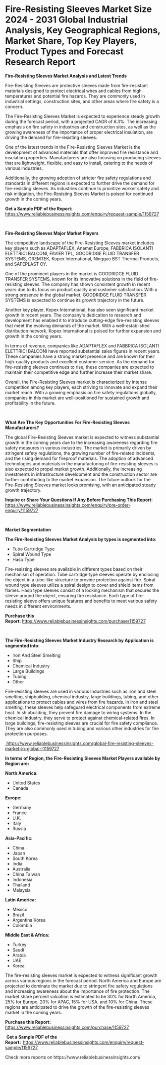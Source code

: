 <p><h1>Fire-Resisting Sleeves Market Size 2024 - 2031 Global Industrial Analysis, Key Geographical Regions, Market Share, Top Key Players, Product Types and Forecast Research Report</h1></p><p><strong>Fire-Resisting Sleeves Market Analysis and Latest Trends</strong></p>
<p><p>Fire-Resisting Sleeves are protective sleeves made from fire-resistant materials designed to protect electrical wires and cables from high temperatures and potential fire hazards. They are commonly used in industrial settings, construction sites, and other areas where fire safety is a concern.</p><p>The Fire-Resisting Sleeves Market is expected to experience steady growth during the forecast period, with a projected CAGR of 6.3%. The increasing emphasis on fire safety in industries and construction sites, as well as the growing awareness of the importance of proper electrical insulation, are driving the demand for fire-resisting sleeves.</p><p>One of the latest trends in the Fire-Resisting Sleeves Market is the development of advanced materials that offer improved fire resistance and insulation properties. Manufacturers are also focusing on producing sleeves that are lightweight, flexible, and easy to install, catering to the needs of various industries.</p><p>Additionally, the growing adoption of stricter fire safety regulations and standards in different regions is expected to further drive the demand for fire-resisting sleeves. As industries continue to prioritize worker safety and risk mitigation, the Fire-Resisting Sleeves Market is poised for continued growth in the coming years.</p></p>
<p><strong>Get a Sample PDF of the Report:&nbsp;</strong> <a href="https://www.reliablebusinessinsights.com/enquiry/request-sample/1159727">https://www.reliablebusinessinsights.com/enquiry/request-sample/1159727</a></p>
<p>&nbsp;</p>
<p><strong>Fire-Resisting Sleeves Major Market Players</strong></p>
<p><p>The competitive landscape of the Fire-Resisting Sleeves market includes key players such as ADAPTAFLEX, Anamet Europe, FABBRICA ISOLANTI ELETTRICI BALCONI, FAVIER TPL, GOODRIDGE FLUID TRANSFER SYSTEMS, GREMTEK, Kopex International, Ningguo BST Thermal Products, and SAFEPLAST OY. </p><p>One of the prominent players in the market is GOODRIDGE FLUID TRANSFER SYSTEMS, known for its innovative solutions in the field of fire-resisting sleeves. The company has shown consistent growth in recent years due to its focus on product quality and customer satisfaction. With a strong presence in the global market, GOODRIDGE FLUID TRANSFER SYSTEMS is expected to continue its growth trajectory in the future.</p><p>Another key player, Kopex International, has also seen significant market growth in recent years. The company's dedication to research and development has enabled it to introduce cutting-edge fire-resisting sleeves that meet the evolving demands of the market. With a well-established distribution network, Kopex International is poised for further expansion and growth in the coming years.</p><p>In terms of revenue, companies like ADAPTAFLEX and FABBRICA ISOLANTI ELETTRICI BALCONI have reported substantial sales figures in recent years. These companies have a strong market presence and are known for their high-quality products and excellent customer service. As the demand for fire-resisting sleeves continues to rise, these companies are expected to maintain their competitive edge and further increase their market share.</p><p>Overall, the Fire-Resisting Sleeves market is characterized by intense competition among key players, each striving to innovate and expand their market reach. With a growing emphasis on fire safety regulations globally, companies in this market are well-positioned for sustained growth and profitability in the future.</p></p>
<p>&nbsp;</p>
<p><strong>What Are The Key Opportunities For Fire-Resisting Sleeves Manufacturers?</strong></p>
<p><p>The global Fire-Resisting Sleeves market is expected to witness substantial growth in the coming years due to the increasing awareness regarding fire safety measures in various industries. The market is primarily driven by stringent safety regulations, the growing number of fire-related incidents, and the rising demand for fireproof materials. The adoption of advanced technologies and materials in the manufacturing of fire-resisting sleeves is also expected to propel market growth. Additionally, the increasing investments in infrastructure development and the construction sector are further contributing to the market expansion. The future outlook for the Fire-Resisting Sleeves market looks promising, with an anticipated steady growth trajectory.</p></p>
<p><strong>Inquire or Share Your Questions If Any Before Purchasing This Report:</strong> <a href="https://www.reliablebusinessinsights.com/enquiry/pre-order-enquiry/1159727">https://www.reliablebusinessinsights.com/enquiry/pre-order-enquiry/1159727</a></p>
<p>&nbsp;</p>
<p><strong>Market Segmentation</strong></p>
<p><strong>The Fire-Resisting Sleeves Market Analysis by types is segmented into:</strong></p>
<p><ul><li>Tube Cartridge Type</li><li>Spiral Wound Type</li><li>Hasp Type</li></ul></p>
<p><p>Fire-resisting sleeves are available in different types based on their mechanism of operation. Tube cartridge type sleeves operate by enclosing the object in a tube-like structure to provide protection against fire. Spiral wound type sleeves utilize a spiral design to cover and shield items from flames. Hasp type sleeves consist of a locking mechanism that secures the sleeve around the object, ensuring fire resistance. Each type of fire-resisting sleeve offers unique features and benefits to meet various safety needs in different environments.</p></p>
<p><strong>Purchase this Report:&nbsp;</strong><a href="https://www.reliablebusinessinsights.com/purchase/1159727">https://www.reliablebusinessinsights.com/purchase/1159727</a></p>
<p>&nbsp;</p>
<p><strong>The Fire-Resisting Sleeves Market Industry Research by Application is segmented into:</strong></p>
<p><ul><li>Iron And Steel Smelting</li><li>Ship</li><li>Chemical Industry</li><li>Large Buildings</li><li>Tubing</li><li>Other</li></ul></p>
<p><p>Fire-resisting sleeves are used in various industries such as iron and steel smelting, shipbuilding, chemical industry, large buildings, tubing, and other applications to protect cables and wires from fire hazards. In iron and steel smelting, these sleeves help safeguard electrical components from extreme heat. In shipbuilding, they prevent fire damage to wiring systems. In the chemical industry, they serve to protect against chemical-related fires. In large buildings, fire-resisting sleeves are crucial for fire safety compliance. They are also commonly used in tubing and various other industries for fire protection purposes.</p></p>
<p><a href="https://www.reliablebusinessinsights.com/global-fire-resisting-sleeves-market-in-global-r1159727">&nbsp;https://www.reliablebusinessinsights.com/global-fire-resisting-sleeves-market-in-global-r1159727</a></p>
<p><strong>In terms of Region, the Fire-Resisting Sleeves Market Players available by Region are:</strong></p>
<p>
    <p> <strong> North America: </strong>
        <ul>
            <li>United States</li>
            <li>Canada</li>
        </ul>
        </p> 
    <p> <strong> Europe: </strong>
        <ul>
            <li>Germany</li>
            <li>France</li>
            <li>U.K.</li>
            <li>Italy</li>
            <li>Russia</li>
        </ul>
        </p> 
    <p> <strong> Asia-Pacific: </strong>
        <ul>
            <li>China</li>
            <li>Japan</li>
            <li>South Korea</li>
            <li>India</li>
            <li>Australia</li>
            <li>China Taiwan</li>
            <li>Indonesia</li>
            <li>Thailand</li>
            <li>Malaysia</li>
        </ul>
        </p> 
    <p> <strong> Latin America: </strong>
        <ul>
            <li>Mexico</li>
            <li>Brazil</li>
            <li>Argentina Korea</li>
            <li>Colombia</li>
        </ul>
        </p> 
    <p> <strong> Middle East & Africa: </strong>
        <ul>
            <li>Turkey</li>
            <li>Saudi</li>
            <li>Arabia</li>
            <li>UAE</li>
            <li>Korea</li>
        </ul>
    </p>
    </p>
<p><p>The fire-resisting sleeves market is expected to witness significant growth across various regions in the forecast period. North America and Europe are projected to dominate the market due to stringent fire safety regulations and increasing awareness about the importance of fire protection. The market share percent valuation is estimated to be 30% for North America, 25% for Europe, 20% for APAC, 15% for USA, and 10% for China. These regions are anticipated to drive the growth of the fire-resisting sleeves market in the coming years.</p></p>
<p><strong>Purchase this Report: </strong><a href="https://www.reliablebusinessinsights.com/purchase/1159727">https://www.reliablebusinessinsights.com/purchase/1159727</a></p>
<p>&nbsp;<strong>Get a Sample PDF of the Report:&nbsp;&nbsp;</strong><a href="https://www.reliablebusinessinsights.com/enquiry/request-sample/1159727">https://www.reliablebusinessinsights.com/enquiry/request-sample/1159727</a></p>
<p><strong></strong></p>
<p>Check more reports on https://www.reliablebusinessinsights.com/</p>